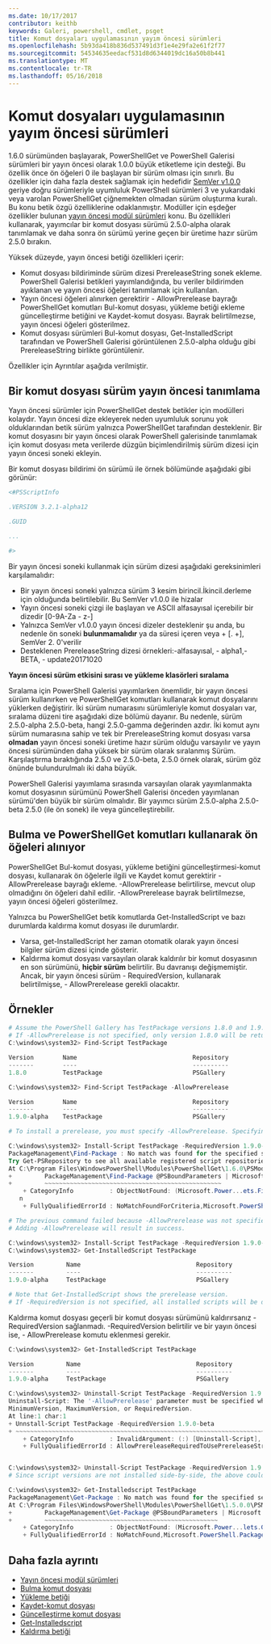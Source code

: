 ```yaml
---
ms.date: 10/17/2017
contributor: keithb
keywords: Galeri, powershell, cmdlet, psget
title: Komut dosyaları uygulamasının yayım öncesi sürümleri
ms.openlocfilehash: 5b93da418b836d537491d3f1e4e29fa2e61f2f77
ms.sourcegitcommit: 54534635eedacf531d8d6344019dc16a50b8b441
ms.translationtype: MT
ms.contentlocale: tr-TR
ms.lasthandoff: 05/16/2018
---
```

# <a name="prerelease-versions-of-scripts"></a>Komut dosyaları uygulamasının yayım öncesi sürümleri

1.6.0 sürümünden başlayarak, PowerShellGet ve PowerShell Galerisi sürümleri bir yayın öncesi olarak 1.0.0 büyük etiketleme için desteği. Bu özellik önce ön öğeleri 0 ile başlayan bir sürüm olması için sınırlı. Bu özellikler için daha fazla destek sağlamak için hedefidir [SemVer v1.0.0](http://semver.org/spec/v1.0.0.html) geriye doğru sürümleriyle uyumluluk PowerShell sürümleri 3 ve yukarıdaki veya varolan PowerShellGet çiğnemekten olmadan sürüm oluşturma kuralı. Bu konu betik özgü özelliklerine odaklanmıştır. Modüller için eşdeğer özellikler bulunan [yayın öncesi modül sürümleri](module-prerelease-support.md) konu. Bu özellikleri kullanarak, yayımcılar bir komut dosyası sürümü 2.5.0-alpha olarak tanımlamak ve daha sonra ön sürümü yerine geçen bir üretime hazır sürüm 2.5.0 bırakın.

Yüksek düzeyde, yayın öncesi betiği özellikleri içerir:

- Komut dosyası bildiriminde sürüm dizesi PrereleaseString sonek ekleme. PowerShell Galerisi betikleri yayımlandığında, bu veriler bildirimden ayıklanan ve yayın öncesi öğeleri tanımlamak için kullanılan.
- Yayın öncesi öğeleri alınırken gerektirir - AllowPrerelease bayrağı PowerShellGet komutları Bul-komut dosyası, yükleme betiği ekleme güncelleştirme betiğini ve Kaydet-komut dosyası. Bayrak belirtilmezse, yayın öncesi öğeleri gösterilmez.
- Komut dosyası sürümleri Bul-komut dosyası, Get-InstalledScript tarafından ve PowerShell Galerisi görüntülenen 2.5.0-alpha olduğu gibi PrereleaseString birlikte görüntülenir.

Özellikler için Ayrıntılar aşağıda verilmiştir.

## <a name="identifying-a-script-version-as-a-prerelease"></a>Bir komut dosyası sürüm yayın öncesi tanımlama

Yayın öncesi sürümler için PowerShellGet destek betikler için modülleri kolaydır. Yayın öncesi dize ekleyerek neden uyumluluk sorunu yok olduklarından betik sürüm yalnızca PowerShellGet tarafından desteklenir. Bir komut dosyasını bir yayın öncesi olarak PowerShell galerisinde tanımlamak için komut dosyası meta verilerde düzgün biçimlendirilmiş sürüm dizesi için yayın öncesi soneki ekleyin.

Bir komut dosyası bildirimi ön sürümü ile örnek bölümünde aşağıdaki gibi görünür:

```powershell
<#PSScriptInfo

.VERSION 3.2.1-alpha12

.GUID

...

#>

```

Bir yayın öncesi soneki kullanmak için sürüm dizesi aşağıdaki gereksinimleri karşılamalıdır:

- Bir yayın öncesi soneki yalnızca sürüm 3 kesim birincil.İkincil.derleme için olduğunda belirtilebilir.
  Bu SemVer v1.0.0 ile hizalar
- Yayın öncesi soneki çizgi ile başlayan ve ASCII alfasayısal içerebilir bir dizedir [0-9A-Za - z-]
- Yalnızca SemVer v1.0.0 yayın öncesi dizeler desteklenir şu anda, bu nedenle ön soneki __bulunmamalıdır__ ya da süresi içeren veya + [. +], SemVer 2. 0'verilir
- Desteklenen PrereleaseString dizesi örnekleri:-alfasayısal, - alpha1,-BETA, - update20171020

__Yayın öncesi sürüm etkisini sırası ve yükleme klasörleri sıralama__

Sıralama için PowerShell Galerisi yayımlarken önemlidir, bir yayın öncesi sürüm kullanırken ve PowerShellGet komutları kullanarak komut dosyalarını yüklerken değiştirir. İki sürüm numarasını sürümleriyle komut dosyaları var, sıralama düzeni tire aşağıdaki dize bölümü dayanır. Bu nedenle, sürüm 2.5.0-alpha 2.5.0-beta, hangi 2.5.0-gamma değerinden azdır. İki komut aynı sürüm numarasına sahip ve tek bir PrereleaseString komut dosyası varsa __olmadan__ yayın öncesi soneki üretime hazır sürüm olduğu varsayılır ve yayın öncesi sürümünden daha yüksek bir sürüm olarak sıralanmış Sürüm. Karşılaştırma bıraktığında 2.5.0 ve 2.5.0-beta, 2.5.0 örnek olarak, sürüm göz önünde bulundurulmalı iki daha büyük.

PowerShell Galerisi yayımlama sırasında varsayılan olarak yayımlanmakta komut dosyasının sürümünü PowerShell Galerisi önceden yayımlanan sürümü'den büyük bir sürüm olmalıdır. Bir yayımcı sürüm 2.5.0-alpha 2.5.0-beta 2.5.0 (ile ön sonek) ile veya güncelleştirebilir.

## <a name="finding-and-acquiring-prerelease-items-using-powershellget-commands"></a>Bulma ve PowerShellGet komutları kullanarak ön öğeleri alınıyor

PowerShellGet Bul-komut dosyası, yükleme betiğini güncelleştirmesi-komut dosyası, kullanarak ön öğelerle ilgili ve Kaydet komut gerektirir - AllowPrerelease bayrağı ekleme. -AllowPrerelease belirtilirse, mevcut olup olmadığını ön öğeleri dahil edilir. -AllowPrerelease bayrak belirtilmezse, yayın öncesi öğeleri gösterilmez.

Yalnızca bu PowerShellGet betik komutlarda Get-InstalledScript ve bazı durumlarda kaldırma komut dosyası ile durumlardır.

- Varsa, get-InstalledScript her zaman otomatik olarak yayın öncesi bilgiler sürüm dizesi içinde gösterir.
- Kaldırma komut dosyası varsayılan olarak kaldırılır bir komut dosyasının en son sürümünü, __hiçbir sürüm__ belirtilir. Bu davranışı değişmemiştir. Ancak, bir yayın öncesi sürüm - RequiredVersion, kullanarak belirtilmişse, - AllowPrerelease gerekli olacaktır.

## <a name="examples"></a>Örnekler

```powershell
# Assume the PowerShell Gallery has TestPackage versions 1.8.0 and 1.9.0-alpha.
# If -AllowPrerelease is not specified, only version 1.8.0 will be returned.
C:\windows\system32> Find-Script TestPackage

Version        Name                                Repository           Description
-------        ----                                ----------           -----------
1.8.0          TestPackage                         PSGallery            Package used to validate changes to the PowerShe...

C:\windows\system32> Find-Script TestPackage -AllowPrerelease

Version        Name                                Repository           Description
-------        ----                                ----------           -----------
1.9.0-alpha    TestPackage                         PSGallery            Package used to validate changes to PowerShe...

# To install a prerelease, you must specify -AllowPrerelease. Specifying a prerelease version string is not sufficient.

C:\windows\system32> Install-Script TestPackage -RequiredVersion 1.9.0-alpha
PackageManagement\Find-Package : No match was found for the specified search criteria and script name 'TestPackage'.
Try Get-PSRepository to see all available registered script repositories.
At C:\Program Files\WindowsPowerShell\Modules\PowerShellGet\1.6.0\PSModule.psm1:1455 char:3
+         PackageManagement\Find-Package @PSBoundParameters | Microsoft ...
+         ~~~~~~~~~~~~~~~~~~~~~~~~~~~~~~~~~~~~~~~~~~~~~~~~~
    + CategoryInfo          : ObjectNotFound: (Microsoft.Power...ets.FindPackage:FindPackage) [Find-Package], Exceptio
   n
    + FullyQualifiedErrorId : NoMatchFoundForCriteria,Microsoft.PowerShell.PackageManagement.Cmdlets.FindPackage

# The previous command failed because -AllowPrerelease was not specified.
# Adding -AllowPrerelease will result in success.

C:\windows\system32> Install-Script TestPackage -RequiredVersion 1.9.0-alpha -AllowPrerelease
C:\windows\system32> Get-InstalledScript TestPackage

Version         Name                                Repository           Description
-------         ----                                ----------           -----------
1.9.0-alpha     TestPackage                         PSGallery            Package used to validate changes to PowerShe...

# Note that Get-InstalledScript shows the prerelease version.
# If -RequiredVersion is not specified, all installed scripts will be displayed by Get-InstalledScript
```

Kaldırma komut dosyası geçerli bir komut dosyası sürümünü kaldırırsanız - RequiredVersion sağlanmadı.
-RequiredVersion belirtilir ve bir yayın öncesi ise, - AllowPrerelease komutu eklenmesi gerekir.

``` powershell
C:\windows\system32> Get-InstalledScript TestPackage

Version         Name                                Repository           Description
-------         ----                                ----------           -----------
1.9.0-alpha     TestPackage                         PSGallery            Package used to validate changes to PowerShe...

C:\windows\system32> Uninstall-Script TestPackage -RequiredVersion 1.9.0-alpha
Uninstall-Script: The '-AllowPrerelease' parameter must be specified when using the Prerelease string in
MinimumVersion, MaximumVersion, or RequiredVersion.
At line:1 char:1
+ Unnstall-Script TestPackage -RequiredVersion 1.9.0-beta
+ ~~~~~~~~~~~~~~~~~~~~~~~~~~~~~~~~~~~~~~~~~~~~~~~~~~~~~~~~~~~~~~~~~~~~~
    + CategoryInfo          : InvalidArgument: (:) [Uninstall-Script], ArgumentException
    + FullyQualifiedErrorId : AllowPrereleaseRequiredToUsePrereleaseStringInVersion,Uninnstall-script


C:\windows\system32> Uninstall-Script TestPackage -RequiredVersion 1.9.0-alpha -AllowPrerelease
# Since script versions are not installed side-by-side, the above could be simply "Uninstall-Script TestPackage"

C:\windows\system32> Get-Installedscript TestPackage
PackageManagement\Get-Package : No match was found for the specified search criteria and script names 'testpackage'.
At C:\Program Files\WindowsPowerShell\Modules\PowerShellGet\1.5.0.0\PSModule.psm1:4088 char:9
+         PackageManagement\Get-Package @PSBoundParameters | Microsoft. ...
+         ~~~~~~~~~~~~~~~~~~~~~~~~~~~~~~~~~~~~~~~~~~~~~~~~
    + CategoryInfo          : ObjectNotFound: (Microsoft.Power...lets.GetPackage:GetPackage) [Get-Package], Exception
    + FullyQualifiedErrorId : NoMatchFound,Microsoft.PowerShell.PackageManagement.Cmdlets.GetPackage
```

## <a name="more-details"></a>Daha fazla ayrıntı

- [Yayın öncesi modül sürümleri](module-prerelease-support.md)
- [Bulma komut dosyası](/powershell/module/powershellget/find-script)
- [Yükleme betiği](/powershell/module/powershellget/install-script)
- [Kaydet-komut dosyası](/powershell/module/powershellget/save-script)
- [Güncelleştirme komut dosyası](/powershell/module/powershellget/update-script)
- [Get-Installedscript](/powershell/module/powershellget/get-installedscript)
- [Kaldırma betiği](/powershell/module/powershellget/uninstall-script)